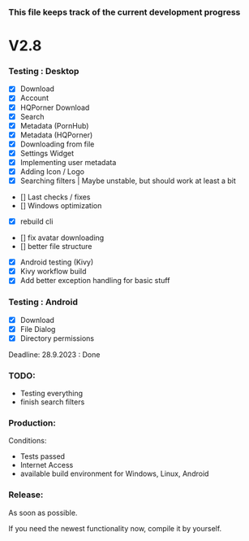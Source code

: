 ### This file keeps track of the current development progress


# V2.8

### Testing : Desktop

- [x] Download
- [x] Account
- [x] HQPorner Download
- [x] Search
- [x] Metadata (PornHub)
- [x] Metadata (HQPorner)
- [x] Downloading from file
- [x] Settings Widget
- [x] Implementing user metadata
- [x] Adding Icon / Logo
- [x] Searching filters | Maybe unstable, but should work at least a bit
- [] Last checks / fixes
- [] Windows optimization
- [x] rebuild cli
- [] fix avatar downloading
- [] better file structure
- [x] Android testing (Kivy)
- [x] Kivy workflow build
- [x] Add better exception handling for basic stuff

### Testing : Android

- [x] Download
- [x] File Dialog
- [x] Directory permissions

Deadline: 28.9.2023 : Done

### TODO:
- Testing everything
- finish search filters

### Production:

Conditions:

- Tests passed
- Internet Access
- available build environment for Windows, Linux, Android


### Release:

As soon as possible.

If you need the newest functionality now, compile it by yourself.
